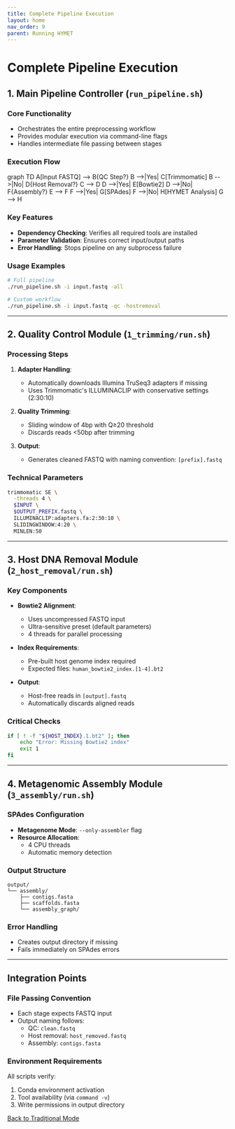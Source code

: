 ```yaml
---
title: Complete Pipeline Execution 
layout: home
nav_order: 9
parent: Running HYMET
---
```


# Complete Pipeline Execution 

## 1. Main Pipeline Controller (`run_pipeline.sh`)

### Core Functionality
- Orchestrates the entire preprocessing workflow
- Provides modular execution via command-line flags
- Handles intermediate file passing between stages

### Execution Flow
<div class="mermaid">
graph TD
    A[Input FASTQ] --> B{QC Step?}
    B -->|Yes| C[Trimmomatic]
    B -->|No| D{Host Removal?}
    C --> D
    D -->|Yes| E[Bowtie2]
    D -->|No| F{Assembly?}
    E --> F
    F -->|Yes| G[SPAdes]
    F -->|No| H[HYMET Analysis]
    G --> H
</div>

### Key Features
- **Dependency Checking**: Verifies all required tools are installed
- **Parameter Validation**: Ensures correct input/output paths
- **Error Handling**: Stops pipeline on any subprocess failure

### Usage Examples
```bash
# Full pipeline
./run_pipeline.sh -i input.fastq -all

# Custom workflow
./run_pipeline.sh -i input.fastq -qc -hostremoval
```

---

## 2. Quality Control Module (`1_trimming/run.sh`)

### Processing Steps
1. **Adapter Handling**:
   - Automatically downloads Illumina TruSeq3 adapters if missing
   - Uses Trimmomatic's ILLUMINACLIP with conservative settings (2:30:10)

2. **Quality Trimming**:
   - Sliding window of 4bp with Q≥20 threshold
   - Discards reads <50bp after trimming

3. **Output**:
   - Generates cleaned FASTQ with naming convention: `[prefix].fastq`

### Technical Parameters
```bash
trimmomatic SE \
  -threads 4 \
  $INPUT \
  $OUTPUT_PREFIX.fastq \
  ILLUMINACLIP:adapters.fa:2:30:10 \
  SLIDINGWINDOW:4:20 \
  MINLEN:50
```

---

## 3. Host DNA Removal Module (`2_host_removal/run.sh`)

### Key Components
- **Bowtie2 Alignment**:
  - Uses uncompressed FASTQ input
  - Ultra-sensitive preset (default parameters)
  - 4 threads for parallel processing

- **Index Requirements**:
  - Pre-built host genome index required
  - Expected files: `human_bowtie2_index.[1-4].bt2`

- **Output**:
  - Host-free reads in `[output].fastq`
  - Automatically discards aligned reads

### Critical Checks
```bash
if [ ! -f "${HOST_INDEX}.1.bt2" ]; then
    echo "Error: Missing Bowtie2 index"
    exit 1
fi
```

---

## 4. Metagenomic Assembly Module (`3_assembly/run.sh`)

### SPAdes Configuration
- **Metagenome Mode**: `--only-assembler` flag
- **Resource Allocation**:
  - 4 CPU threads
  - Automatic memory detection

### Output Structure
```
output/
└── assembly/
    ├── contigs.fasta
    ├── scaffolds.fasta
    └── assembly_graph/
```

### Error Handling
- Creates output directory if missing
- Fails immediately on SPAdes errors

---

## Integration Points

### File Passing Convention
- Each stage expects FASTQ input
- Output naming follows:
  - QC: `clean.fastq`
  - Host removal: `host_removed.fastq`
  - Assembly: `contigs.fasta`

### Environment Requirements
All scripts verify:
1. Conda environment activation
2. Tool availability (via `command -v`)
3. Write permissions in output directory


[Back to Traditional Mode](https://inesbmartins02.github.io/hymet-docs/hymetsimple.html)